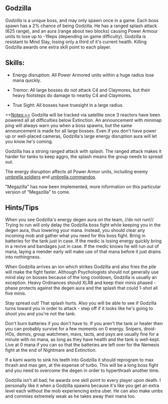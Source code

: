 ## Godzilla

*Godzilla* is a unique boss, and may only spawn once in a game. Each
boss spawn has a 2% chance of being Godzilla. He has a ranged splash
attack (625 range), and an aura (range about two blocks) causing Power
Armour units to lose up to -19eps (depending on game difficulty).
Godzilla is resistant to Mind Slay, losing only a third of it's current
health. Killing Godzilla awards one extra skill point to each player.

## Skills:

-   Energy disruption: All Power Armored units within a huge radius lose
    mana quickly.

<!-- -->

-   Tremor: All large bosses do not attack C4 and Claymores, but their
    heavy footsteps do damage to nearby C4 and Claymores.

<!-- -->

-   True Sight: All bosses have truesight in a large radius.

==<Notes:==> Godzilla will be tracked via satellite once 3 reactors have
been powered all all difficulties below Extinction. An announcement with
minimap ping will always warn you when a boss spawns, but the same
announcement is made for all large bosses. Even if you don't have power
up or well-placed cameras, Godzilla's large energy disruption aura will
let you know he's coming.

Godzilla has a strong ranged attack with splash. The ranged attack makes
it harder for tanks to keep aggro, the splash means the group needs to
spread out.

The energy disruption affects all Power Armor units, including enemy
[umbrella soldiers](Umbrella_Soldier "wikilink") and [umbrella
commandos](Commandos "wikilink").

"Megazilla" has now been implemented, more information on this
particular version of "Megazilla" to come.

## Hints/Tips

When you see Godzilla's energy degen aura on the team, //do not run!//
Trying to run will only delay the Godzilla boss fight while keeping you
in the degen aura, thus lowering your mana. Instead, you should clear
any incoming mob and gather what you need for this boss fight. Bring in
batteries for the tank just in case. If the medic is losing energy
quickly bring in a revive and bandages just in case. If the medic knows
he will run out of mana, laying a mender early will make use of that
mana before it just drains into nothingness.

When Godzilla arrives an ion which strikes Godzilla and also fries the
pile will make the fight faster. Although Psychologists should not
generally use mind slay on bosses because of the long cooldown, Godzilla
is usually an exception. Heavy Ordinances should XLR8 and keep their
minis phased - phase protects against the degen aura and the splash that
could 1-shot all five minis.

Stay spread out! That splash hurts. Also you will be able to see if
Godzilla turns toward you in order to attack - step off if it looks like
he's going to shoot you and you're not the tank.

Don't burn batteries if you don't have to. If you aren't the tank or
healer then you can probably survive for a few moments on 0 energy.
Snipers, droid-HOs, demos, group watchmen, mavs, tacts, and psys are
usually fine for a minute with no mana, as long as they have health and
the tank is well-kept. Live at 0 mana if you can so that the batteries
are left over for the Nemesis fight at the end of Nightmare and
Extinction.

If a kami wants to sink his teeth into Godzilla it should reprogram to
max thrash and max gen, at the expense of turbo. This will be a long
boss fight and you need to overcome the degen in order to hyperthrash
another time.

Godzilla isn't all bad; he awards one skill point to every player upon
death. I personally like it when a Godzilla spawns because it's like you
get an extra level each without the mob experiencing extra uber. He can
also make umbs and commies extremely weak as he takes away their mana
too.